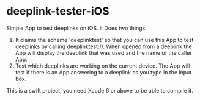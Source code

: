 deeplink-tester-iOS
===================

Simple App to test deeplinks on iOS. it Does two things:

1. It claims the scheme 'deeplinktest' so that you can use this App to test deeplinks by calling deeplinktest://. When opened from a deeplink the App will display the deeplink that was used and the name of the caller App.
2. Test which deeplinks are working on the current device. The App will test if there is an App answering to a deeplink as you type in the input box.

This is a swift project, you need Xcode 6 or above to be able to compile it.
